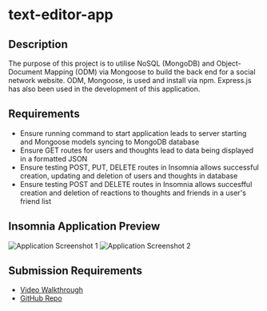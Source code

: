 # text-editor-app

## Description
The purpose of this project is to utilise NoSQL (MongoDB) and Object-Document Mapping (ODM) via Mongoose to build the back end for a social network website. ODM, Mongoose, is used and install via npm. Express.js has also been used in the development of this application.

## Requirements
- Ensure running command to start application leads to server starting and Mongoose models syncing to MongoDB database
- Ensure GET routes for users and thoughts lead to data being displayed in a formatted JSON
- Ensure testing POST, PUT, DELETE routes in Insomnia allows successful creation, updating and deletion of users and thoughts in database
- Ensure testing POST and DELETE routes in Insomnia allows succesfful creation and deletion of reactions to thoughts and friends in a user's friend list

## Insomnia Application Preview
![Application Screenshot 1](images/social-network-application-1.png)
![Application Screenshot 2](images/social-network-application-2.png)

## Submission Requirements
- [Video Walkthrough](https://drive.google.com/file/d/1xJEscXL4tYvMHd6mUD1TFQXrjl1RGLix/view)
- [GitHub Repo](https://github.com/ajayshans/social-network-api)